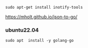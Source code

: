 

```
sudo apt-get install inotify-tools
```

https://mholt.github.io/json-to-go/

### ubuntu22.04

```
sudo apt  install -y golang-go
```